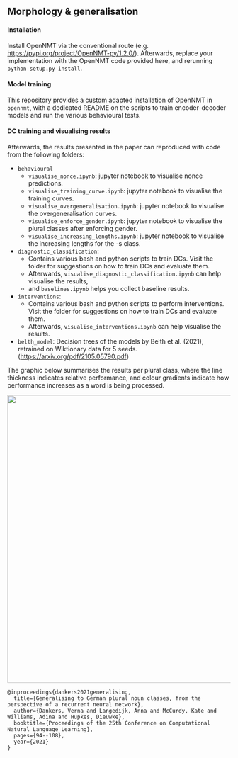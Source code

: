 ## Morphology & generalisation

#### Installation

Install OpenNMT via the conventional route (e.g. https://pypi.org/project/OpenNMT-py/1.2.0/).
Afterwards, replace your implementation with the OpenNMT code provided here, and rerunning `python setup.py install`. 

#### Model training

This repository provides a custom adapted installation of OpenNMT in `opennmt`,
with a dedicated README on the scripts to train encoder-decoder models and run the various behavioural tests.

#### DC training and visualising results

Afterwards, the results presented in the paper can reproduced with code from the following folders:
- `behavioural`
  - `visualise_nonce.ipynb`: jupyter notebook to visualise nonce predictions.
  - `visualise_training_curve.ipynb`: jupyter notebook to visualise the training curves.
  - `visualise_overgeneralisation.ipynb`: jupyter notebook to visualise the overgeneralisation curves.
  - `visualise_enforce_gender.ipynb`: jupyter notebook to visualise the plural classes after enforcing gender.
  - `visualise_increasing_lengths.ipynb`: jupyter notebook to visualise the increasing lengths for the -s class.
- `diagnostic_classification`:
  - Contains various bash and python scripts to train DCs. Visit the folder for suggestions on how to train DCs and evaluate them.
  - Afterwards, `visualise_diagnostic_classification.ipynb` can help visualise the results,
  - and `baselines.ipynb` helps you collect baseline results.
- `interventions`:
  - Contains various bash and python scripts to perform interventions. Visit the folder for suggestions on how to train DCs and evaluate them.
  - Afterwards, `visualise_interventions.ipynb` can help visualise the results.
- `belth_model`: Decision trees of the models by Belth et al. (2021), retrained on Wiktionary data for 5 seeds. (https://arxiv.org/pdf/2105.05790.pdf)

The graphic below summarises the results per plural class, where the line thickness indicates relative performance, and colour gradients indicate how performance increases as a word is being processed.

<image width=650 src="schematic_overview_results.png" />

```
@inproceedings{dankers2021generalising,
  title={Generalising to German plural noun classes, from the perspective of a recurrent neural network},
  author={Dankers, Verna and Langedijk, Anna and McCurdy, Kate and Williams, Adina and Hupkes, Dieuwke},
  booktitle={Proceedings of the 25th Conference on Computational Natural Language Learning},
  pages={94--108},
  year={2021}
}
```
